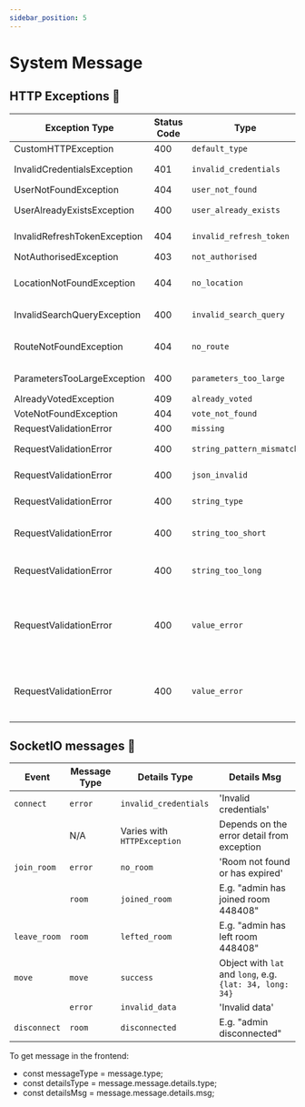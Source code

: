 ```yaml
---
sidebar_position: 5
--- 
```



# System Message

## HTTP Exceptions 🚨

| Exception Type               | Status Code | Type                      | Message                                                                          |
| ---------------------------- | ----------- | ------------------------- | -------------------------------------------------------------------------------- |
| CustomHTTPException          | 400         | `default_type`            | DefaultMessage                                                                   |
| InvalidCredentialsException  | 401         | `invalid_credentials`     | Invalid credentials                                                              |
| UserNotFoundException        | 404         | `user_not_found`          | User not found                                                                   |
| UserAlreadyExistsException   | 400         | `user_already_exists`     | User already exists                                                              |
| InvalidRefreshTokenException | 404         | `invalid_refresh_token`   | Invalid refresh token                                                            |
| NotAuthorisedException       | 403         | `not_authorised`          | Not authorised                                                                   |
| LocationNotFoundException    | 404         | `no_location`             | Not found any location in the given area                                         |
| InvalidSearchQueryException  | 400         | `invalid_search_query`    | Invalid search query                                                             |
| RouteNotFoundException       | 404         | `no_route`                | Not found any route in the given area                                            |
| ParametersTooLargeException  | 400         | `parameters_too_large`    | Parameters too large                                                             |
| AlreadyVotedException        | 409         | `already_voted`           | Already voted                                                                    |
| VoteNotFoundException        | 404         | `vote_not_found`          | Vote not found                                                                   |
| RequestValidationError       | 400         | `missing`                 | Field required                                                                   |
| RequestValidationError       | 400         | `string_pattern_mismatch` | String should match pattern                                                      |
| RequestValidationError       | 400         | `json_invalid`            | JSON decode error                                                                |
| RequestValidationError       | 400         | `string_type`             | Input should be a valid string                                                   |
| RequestValidationError       | 400         | `string_too_short`        | String should have at least {} characters                                        |
| RequestValidationError       | 400         | `string_too_long`         | String should have at most {} characters                                         |
| RequestValidationError       | 400         | `value_error`             | Location type must be one of 'landmark', 'restaurant', 'grocery', or 'pharmacy'. |
| RequestValidationError       | 400         | `value_error`             | Route type must be one of 'driving', 'walking', or 'cycling'.                    |

## SocketIO messages 📨

| Event        | Message Type | Details Type                | Details Msg                                              |
| ------------ | ------------ | --------------------------- | -------------------------------------------------------- |
| `connect`    | `error`      | `invalid_credentials`       | 'Invalid credentials'                                    |
|              | N/A          | Varies with `HTTPException` | Depends on the error detail from exception               |
| `join_room`  | `error`      | `no_room`                   | 'Room not found or has expired'                          |
|              | `room`       | `joined_room`               | E.g. "admin has joined room 448408"                      |
| `leave_room` | `room`       | `lefted_room`               | E.g. "admin has left room 448408"                        |
| `move`       | `move`       | `success`                   | Object with `lat` and `long`, e.g. `{lat: 34, long: 34}` |
|              | `error`      | `invalid_data`              | 'Invalid data'                                           |
| `disconnect` | `room`       | `disconnected`              | E.g. "admin disconnected"                                |

To get message in the frontend:

- const messageType = message.type;
- const detailsType = message.message.details.type;
- const detailsMsg = message.message.details.msg;
